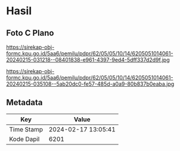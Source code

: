 # Hasil

## Foto C Plano

https://sirekap-obj-formc.kpu.go.id/5aa6/pemilu/pdpr/62/05/05/10/14/6205051014061-20240215-031218--08401838-e961-4397-9ed4-5dff337d2d9f.jpg

https://sirekap-obj-formc.kpu.go.id/5aa6/pemilu/pdpr/62/05/05/10/14/6205051014061-20240215-035108--5ab20dc0-fe57-485d-a0a9-80b837b0eaba.jpg


## Metadata

| Key        | Value               |
| ---------- | ------------------- |
| Time Stamp | 2024-02-17 13:05:41 |
| Kode Dapil | 6201                |



